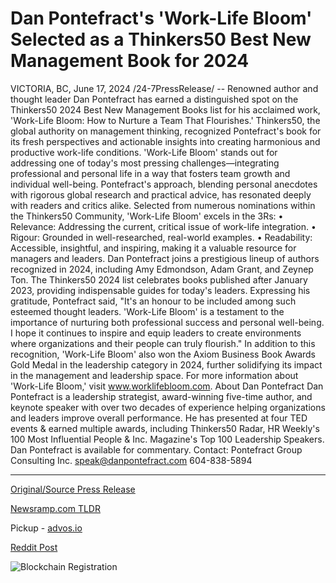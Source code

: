 # Dan Pontefract's 'Work-Life Bloom' Selected as a Thinkers50 Best New Management Book for 2024

VICTORIA, BC, June 17, 2024 /24-7PressRelease/ -- Renowned author and thought leader Dan Pontefract has earned a distinguished spot on the Thinkers50 2024 Best New Management Books list for his acclaimed work, 'Work-Life Bloom: How to Nurture a Team That Flourishes.' Thinkers50, the global authority on management thinking, recognized Pontefract's book for its fresh perspectives and actionable insights into creating harmonious and productive work-life conditions.  'Work-Life Bloom' stands out for addressing one of today's most pressing challenges—integrating professional and personal life in a way that fosters team growth and individual well-being. Pontefract's approach, blending personal anecdotes with rigorous global research and practical advice, has resonated deeply with readers and critics alike.  Selected from numerous nominations within the Thinkers50 Community, 'Work-Life Bloom' excels in the 3Rs:  • Relevance: Addressing the current, critical issue of work-life integration. • Rigour: Grounded in well-researched, real-world examples. • Readability: Accessible, insightful, and inspiring, making it a valuable resource for managers and leaders.  Dan Pontefract joins a prestigious lineup of authors recognized in 2024, including Amy Edmondson, Adam Grant, and Zeynep Ton. The Thinkers50 2024 list celebrates books published after January 2023, providing indispensable guides for today's leaders.  Expressing his gratitude, Pontefract said, "It's an honour to be included among such esteemed thought leaders. 'Work-Life Bloom' is a testament to the importance of nurturing both professional success and personal well-being. I hope it continues to inspire and equip leaders to create environments where organizations and their people can truly flourish."  In addition to this recognition, 'Work-Life Bloom' also won the Axiom Business Book Awards Gold Medal in the leadership category in 2024, further solidifying its impact in the management and leadership space.  For more information about 'Work-Life Bloom,' visit www.worklifebloom.com.  About Dan Pontefract Dan Pontefract is a leadership strategist, award-winning five-time author, and keynote speaker with over two decades of experience helping organizations and leaders improve overall performance.  He has presented at four TED events & earned multiple awards, including Thinkers50 Radar, HR Weekly's 100 Most Influential People & Inc. Magazine's Top 100 Leadership Speakers.  Dan Pontefract is available for commentary.  Contact: Pontefract Group Consulting Inc. speak@danpontefract.com 604-838-5894 

---

[Original/Source Press Release](https://www.24-7pressrelease.com/press-release/511753/dan-pontefracts-work-life-bloom-selected-as-a-thinkers50-best-new-management-book-for-2024)
                    

[Newsramp.com TLDR](https://newsramp.com/curated-news/renowned-author-dan-pontefract-s-work-life-bloom-makes-thinkers50-2024-best-new-management-books-list/d1abb6d6588241f8e83c382a797903d0) 


Pickup - [advos.io](https://advos.io/en/dan-pontefract-s-work-life-bloom-recognized-as-a-thinkers50-best-new-management-book-for-2024/20244188)
 



[Reddit Post](https://www.reddit.com/r/BookNews/comments/1dhs6dd/renowned_author_dan_pontefracts_worklife_bloom/) 



![Blockchain Registration](https://cdn.newsramp.app/24-7PressRelease/qrcode/246/17/note5o2P.webp)